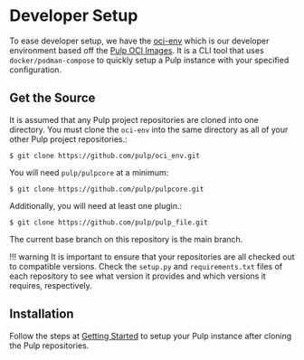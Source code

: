 # Developer Setup

To ease developer setup, we have the [oci-env](https://github.com/pulp/oci_env) which is our
developer environment based off the [Pulp OCI Images](https://github.com/pulp/pulp-oci-images).
It is a CLI tool that uses `docker/podman-compose` to quickly setup a Pulp instance with your
specified configuration.



## Get the Source

It is assumed that any Pulp project repositories are cloned into one directory. You must clone the
`oci-env` into the same directory as all of your other Pulp project repositories.:

```
$ git clone https://github.com/pulp/oci_env.git
```

You will need `pulp/pulpcore` at a minimum:

```
$ git clone https://github.com/pulp/pulpcore.git
```

Additionally, you will need at least one plugin.:

```
$ git clone https://github.com/pulp/pulp_file.git
```

The current base branch on this repository is the main branch.

!!! warning
It is important to ensure that your repositories are all checked out to compatible versions.
Check the `setup.py` and `requirements.txt` files of each repository to see what version
it provides and which versions it requires, respectively.


## Installation

Follow the steps at [Getting Started](https://github.com/pulp/oci_env/#getting-started) to setup
your Pulp instance after cloning the Pulp repositories.
